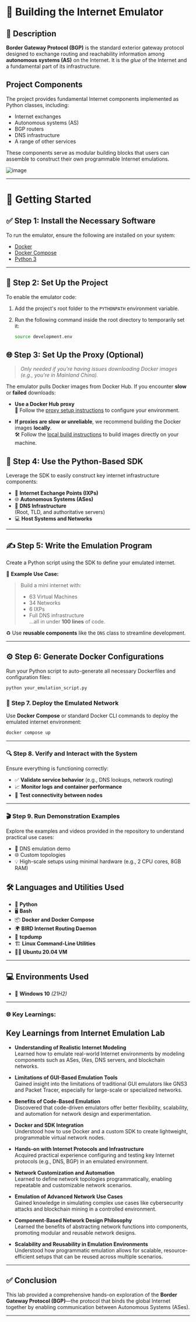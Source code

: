 # 🚀 Building the Internet Emulator

## 📌 Description
**Border Gateway Protocol (BGP)** is the standard exterior gateway protocol designed to exchange routing and reachability information among **autonomous systems (AS)** on the Internet. It is the *glue* of the Internet and a fundamental part of its infrastructure.
## Project Components

The project provides fundamental Internet components implemented as Python classes, including:

- Internet exchanges  
- Autonomous systems (AS)  
- BGP routers  
- DNS infrastructure  
- A range of other services  

These components serve as modular building blocks that users can assemble to construct their own programmable Internet emulations.

![image](https://github.com/user-attachments/assets/a7d2334e-edd0-417e-a6dc-7d6487c7a0b2)


---

# 🚀 Getting Started

## ✅ Step 1: Install the Necessary Software

To run the emulator, ensure the following are installed on your system:

- [Docker](https://docs.docker.com/get-docker/)
- [Docker Compose](https://docs.docker.com/compose/install/)
- [Python 3](https://www.python.org/downloads/)

---

## 📂 Step 2: Set Up the Project

To enable the emulator code:

1. Add the project's root folder to the `PYTHONPATH` environment variable.
2. Run the following command inside the root directory to temporarily set it:

   ```bash
   source development.env

## 🌐 Step 3: Set Up the Proxy (Optional)

> _Only needed if you're having issues downloading Docker images (e.g., you're in Mainland China)._

The emulator pulls Docker images from Docker Hub. If you encounter **slow** or **failed** downloads:

- **Use a Docker Hub proxy**  
  📘 Follow the [proxy setup instructions](#) to configure your environment.

- **If proxies are slow or unreliable**, we recommend building the Docker images **locally**.  
  🛠️ Follow the [local build instructions](#) to build images directly on your machine.

## 🧰 Step 4: Use the Python-Based SDK

Leverage the SDK to easily construct key internet infrastructure components:

- 🏢 **Internet Exchange Points (IXPs)**
- 🌐 **Autonomous Systems (ASes)**
- 🧭 **DNS Infrastructure**  
  (Root, TLD, and authoritative servers)
- 💻 **Host Systems and Networks**

---

## ✍️ Step 5: Write the Emulation Program

Create a Python script using the SDK to define your emulated internet.

📌 **Example Use Case:**
> Build a mini internet with:
> - 63 Virtual Machines  
> - 34 Networks  
> - 6 IXPs  
> - Full DNS infrastructure  
> …all in under **100 lines** of code.

♻️ Use **reusable components** like the `DNS` class to streamline development.

---

## ⚙️ Step 6: Generate Docker Configurations

Run your Python script to auto-generate all necessary Dockerfiles and configuration files:

```bash
python your_emulation_script.py
```

### 🚀 Step 7. Deploy the Emulated Network

Use **Docker Compose** or standard Docker CLI commands to deploy the emulated internet environment:

```bash
docker compose up
```
---

### 🔍 Step 8. Verify and Interact with the System

Ensure everything is functioning correctly:

- ✅ **Validate service behavior** (e.g., DNS lookups, network routing)
- 📈 **Monitor logs and container performance**
- 🔗 **Test connectivity between nodes**

---

### 🎬 Step 9. Run Demonstration Examples

Explore the examples and videos provided in the repository to understand practical use cases:

- 🧪 DNS emulation demo
- 🌐 Custom topologies
- 💡 High-scale setups using minimal hardware (e.g., 2 CPU cores, 8GB RAM)




## 🛠️ Languages and Utilities Used
- 🐍 **Python**
- 🖥️ **Bash**
- 📦 **Docker and Docker Compose**
- 🌍 **BIRD Internet Routing Daemon**
- 📡 **tcpdump**
- 🏗️ **Linux Command-Line Utilities**
- 🏴‍☠️ **Ubuntu 20.04 VM**

---

## 💻 Environments Used
- 🏢 **Windows 10** *(21H2)*





---

### 🌐 Key Learnings:

## Key Learnings from Internet Emulation Lab

- **Understanding of Realistic Internet Modeling**  
  Learned how to emulate real-world Internet environments by modeling components such as ASes, IXes, DNS servers, and blockchain networks.

- **Limitations of GUI-Based Emulation Tools**  
  Gained insight into the limitations of traditional GUI emulators like GNS3 and Packet Tracer, especially for large-scale or specialized networks.

- **Benefits of Code-Based Emulation**  
  Discovered that code-driven emulators offer better flexibility, scalability, and automation for network design and experimentation.

- **Docker and SDK Integration**  
  Understood how to use Docker and a custom SDK to create lightweight, programmable virtual network nodes.

- **Hands-on with Internet Protocols and Infrastructure**  
  Acquired practical experience configuring and testing key Internet protocols (e.g., DNS, BGP) in an emulated environment.

- **Network Customization and Automation**  
  Learned to define network topologies programmatically, enabling repeatable and customizable network scenarios.

- **Emulation of Advanced Network Use Cases**  
  Gained knowledge in simulating complex use cases like cybersecurity attacks and blockchain mining in a controlled environment.

- **Component-Based Network Design Philosophy**  
  Learned the benefits of abstracting network functions into components, promoting modular and reusable network designs.

- **Scalability and Reusability in Emulation Environments**  
  Understood how programmatic emulation allows for scalable, resource-efficient setups that can be reused across multiple scenarios.


---


## ✅ Conclusion

This lab provided a comprehensive hands-on exploration of the **Border Gateway Protocol (BGP)**—the protocol that binds the global Internet together by enabling communication between Autonomous Systems (ASes).

---





